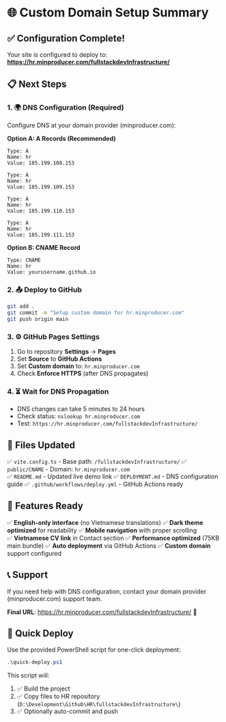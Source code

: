 # 🌐 Custom Domain Setup Summary

## ✅ Configuration Complete!

Your site is configured to deploy to: **https://hr.minproducer.com/fullstackdevInfrastructure/**

## 📋 Next Steps

### 1. 🌍 DNS Configuration (Required)

Configure DNS at your domain provider (minproducer.com):

**Option A: A Records (Recommended)**

```
Type: A
Name: hr
Value: 185.199.108.153

Type: A
Name: hr
Value: 185.199.109.153

Type: A
Name: hr
Value: 185.199.110.153

Type: A
Name: hr
Value: 185.199.111.153
```

**Option B: CNAME Record**

```
Type: CNAME
Name: hr
Value: yourusername.github.io
```

### 2. 📤 Deploy to GitHub

```bash
git add .
git commit -m "Setup custom domain for hr.minproducer.com"
git push origin main
```

### 3. ⚙️ GitHub Pages Settings

1. Go to repository **Settings** → **Pages**
2. Set **Source** to **GitHub Actions**
3. Set **Custom domain** to: `hr.minproducer.com`
4. Check **Enforce HTTPS** (after DNS propagates)

### 4. ⏳ Wait for DNS Propagation

- DNS changes can take 5 minutes to 24 hours
- Check status: `nslookup hr.minproducer.com`
- Test: `https://hr.minproducer.com/fullstackdevInfrastructure/`

## 🔧 Files Updated

✅ `vite.config.ts` - Base path: `/fullstackdevInfrastructure/`
✅ `public/CNAME` - Domain: `hr.minproducer.com`  
✅ `README.md` - Updated live demo link
✅ `DEPLOYMENT.md` - DNS configuration guide
✅ `.github/workflows/deploy.yml` - GitHub Actions ready

## 🚀 Features Ready

✅ **English-only interface** (no Vietnamese translations)
✅ **Dark theme optimized** for readability
✅ **Mobile navigation** with proper scrolling  
✅ **Vietnamese CV link** in Contact section
✅ **Performance optimized** (75KB main bundle)
✅ **Auto deployment** via GitHub Actions
✅ **Custom domain** support configured

## 📞 Support

If you need help with DNS configuration, contact your domain provider (minproducer.com) support team.

**Final URL**: https://hr.minproducer.com/fullstackdevInfrastructure/ 🎉

## 🚀 Quick Deploy

Use the provided PowerShell script for one-click deployment:

```powershell
.\quick-deploy.ps1
```

This script will:

1. ✅ Build the project
2. ✅ Copy files to HR repository (`D:\Development\Github\HR\fullstackdevInfrastructure\`)
3. ✅ Optionally auto-commit and push
